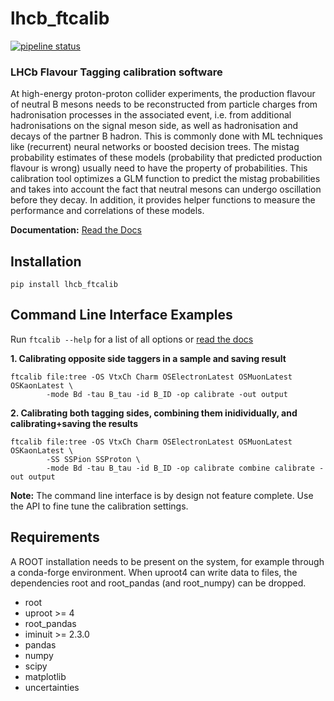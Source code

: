# lhcb_ftcalib
[![pipeline status](https://gitlab.cern.ch/lhcb-ft/lhcb_ftcalib/badges/master/pipeline.svg)](https://gitlab.cern.ch/lhcb-ft/lhcb_ftcalib/-/commits/master)
### LHCb Flavour Tagging calibration software

At high-energy proton-proton collider experiments, the production flavour of neutral B mesons needs to be reconstructed from particle charges
from hadronisation processes in the associated event, i.e. from additional hadronisations on the signal meson side, as well as
hadronisation and decays of the partner B hadron. This is commonly done with ML techniques like (recurrent) neural networks or boosted decision trees.
The mistag probability estimates of these models (probability that predicted production flavour is wrong) usually need to have the property of probabilities.
This calibration tool optimizes a GLM function to predict the mistag probabilities and takes into account the fact that neutral mesons can undergo
oscillation before they decay. In addition, it provides helper functions to measure the performance and correlations of these models.

**Documentation:** [Read the Docs](https://lhcb-ftcalib.readthedocs.io/en/latest/)

## Installation
```
pip install lhcb_ftcalib
```

## Command Line Interface Examples
Run `ftcalib --help` for a list of all options or [read the docs](https://lhcb-ftcalib.readthedocs.io/en/latest/)

**1. Calibrating opposite side taggers in a sample and saving result**
```
ftcalib file:tree -OS VtxCh Charm OSElectronLatest OSMuonLatest OSKaonLatest \
        -mode Bd -tau B_tau -id B_ID -op calibrate -out output
```
**2. Calibrating both tagging sides, combining them inidividually, and calibrating+saving the results**
```
ftcalib file:tree -OS VtxCh Charm OSElectronLatest OSMuonLatest OSKaonLatest \
        -SS SSPion SSProton \
        -mode Bd -tau B_tau -id B_ID -op calibrate combine calibrate -out output
```
**Note:** The command line interface is by design not feature complete. Use the API to fine tune the calibration settings.

## Requirements
A ROOT installation needs to be present on the system, for example through a conda-forge environment.
When uproot4 can write data to files, the dependencies root and root_pandas (and root_numpy) can be dropped.
* root
* uproot >= 4
* root_pandas
* iminuit >= 2.3.0
* pandas
* numpy
* scipy
* matplotlib
* uncertainties

